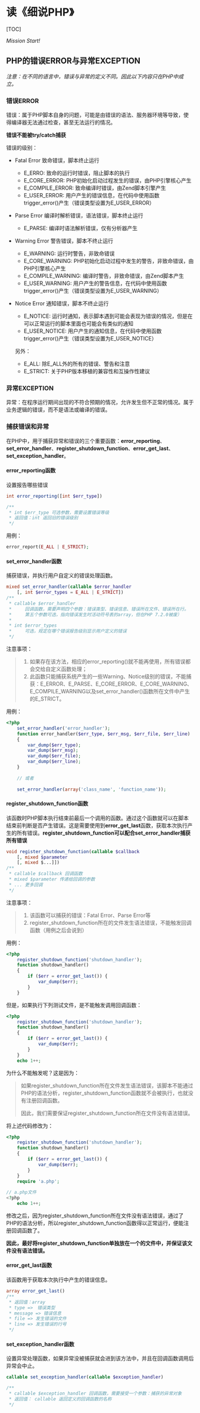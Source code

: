 # 读《细说PHP》

[TOC]

*Mission Start!*

## PHP的错误ERROR与异常EXCEPTION

*注意：在不同的语言中，错误与异常的定义不同。因此以下内容只在PHP中成立。*

### 错误ERROR

错误：属于PHP脚本自身的问题，可能是由错误的语法、服务器环境等导致，使得编译器无法通过检查，甚至无法运行的情况。    

**错误不能被try/catch捕获**    

错误的级别：

 * Fatal Error  致命错误，脚本终止运行
    * E_ERRO: 致命的运行时错误，阻止脚本的执行
    * E_CORE_ERROR: PHP初始化启动过程发生的错误，由PHP引擎核心产生
    * E_COMPILE_ERROR: 致命编译时错误，由Zend脚本引擎产生
    * E_USER_ERROR: 用户产生的错误信息，在代码中使用函数trigger_error()产生（错误类型设置为E_USER_ERROR）
 * Parse Error  编译时解析错误，语法错误，脚本终止运行
    * E_PARSE: 编译时语法解析错误，仅有分析器产生
 * Warning Error  警告错误，脚本不终止运行
    * E_WARNING: 运行时警告，非致命错误
    * E_CORE_WARNING: PHP初始化启动过程中发生的警告，非致命错误，由PHP引擎核心产生
    * E_COMPILE_WARNING: 编译时警告，非致命错误，由Zend脚本产生
    * E_USER_WARNING: 用户产生的警告信息，在代码中使用函数trigger_error()产生（错误类型设置为E_USER_WARNING）
 * Notice Error  通知错误，脚本不终止运行
    * E_NOTICE: 运行时通知，表示脚本遇到可能会表现为错误的情况，但是在可以正常运行的脚本里面也可能会有类似的通知
    * E_USER_NOTICE: 用户产生的通知信息，在代码中使用函数trigger_error()产生（错误类型设置为E_USER_NOTICE）

    另外：
    
    * E_ALL: 除E_ALL外的所有的错误、警告和注意
    * E_STRICT: 关于PHP版本移植的兼容性和互操作性建议

### 异常EXCEPTION

异常：在程序运行期间出现的不符合预期的情况，允许发生但不正常的情况。属于业务逻辑的错误，而不是语法或编译的错误。

### 捕获错误和异常

在PHP中，用于捕获异常和错误的三个重要函数：**error_reporting**、**set_error_handler**、**register_shutdown_function**、**error_get_last**、**set_exception_handler**。

#### error_reporting函数

设置报告哪些错误

```php
int error_reporting([int $err_type])

/**
 * int $err_type 可选参数，需要设置错误等级
 * 返回值：int 返回旧的错误级别
 */
```

用例：

```php
error_report(E_ALL | E_STRICT);
```

#### set_error_handler函数

捕获错误，并执行用户自定义的错误处理函数。

```php
mixed set_error_handler(callable $error_handler 
    [, int $error_types = E_ALL | E_STRICT])
/**
 * callable $error_handler
 *     回调函数，需要声明四个参数：错误类型、错误信息、错误所在文件、错误所在行。
 *     第五个参数可选，指向错误发生时活动符号表的array，但在PHP 7.2.0被废）
 *     
 * int $error_types
 *     可选，规定在哪个错误报告级别显示用户定义的错误
 */
```

注意事项：

> 1. 如果存在该方法，相应的error_reporting()就不能再使用，所有错误都会交给自定义函数处理；
> 2. 此函数只能捕获系统产生的一些Warning、Notice级别的错误，不能捕获：E_ERROR、E_PARSE、E_CORE_ERROR、E_CORE_WARNING、E_COMPILE_WARNING以及set_error_handler()函数所在文件中产生的E_STRICT。

用例：

```php
<?php
    set_error_handler('error_handler');
    function error_handler($err_type, $err_msg, $err_file, $err_line)
    {
        var_dump($err_type);
        var_dump($err_msg);
        var_dump($err_file);
        var_dump($err_line);
    }
    
    // 或者
    
    set_error_handler(array('class_name', 'function_name'));
```

#### register_shutdown_function函数

该函数时PHP脚本执行结束前最后一个调用的函数。通过这个函数就可以在脚本结束前判断是否产生错误。这是需要使用到**error_get_last**函数，获取本次执行产生的所有错误。**register_shutdown_function可以配合set_error_handler捕获所有错误**

```php
void register_shutdown_function(callable $callback
    [, mixed $parameter
    [, mixed $...]])
/**
 * callable $callback 回调函数
 * mixed $parameter 传递给回调的参数
 * ... 更多回调
 */
```

注意事项：

> 1. 该函数可以捕获的错误：Fatal Error、Parse Error等
> 2. register_shutdown_function所在的文件发生语法错误，不能触发回调函数（用例之后会说到）

用例：

```php
<?php
    register_shutdown_function('shutdown_handler');
    function shutdown_handler()
    {
        if ($err = error_get_last()) {
            var_dump($err);
        }
    }
```

但是，如果执行下列测试文件，是不能触发调用回调函数：

```php
<?php
    register_shutdown_function('shutdown_handler');
    function shutdown_handler()
    {
        if ($err = error_get_last()) {
            var_dump($err);
        }
    }
    echo 1++;
```

为什么不能触发呢？这是因为：

> 如果register_shutdown_function所在文件发生语法错误，该脚本不能通过PHP的语法分析，register_shutdown_function函数就不会被执行，也就没有注册回调函数。
> 
> 因此，我们需要保证register_shutdown_function所在文件没有语法错误。

将上述代码修改为：

```php
<?php
    register_shutdown_function('shutdown_handler');
    function shutdown_handler()
    {
        if ($err = error_get_last()) {
            var_dump($err);
        }
    }
    require 'a.php';
    
// a.php文件
<?php
    echo 1++;
```

修改之后，因为register_shutdown_function所在文件没有语法错误，通过了PHP的语法分析，所以register_shutdown_function函数得以正常运行，便能注册回调函数了。    

**因此，最好将register_shutdown_function单独放在一个的文件中，并保证该文件没有语法错误。**

#### error_get_last函数

该函数用于获取本次执行中产生的错误信息。

```php
array error_get_last()
/**
 * 返回值：array 
 * type =>　错误类型
 * message => 错误信息
 * file => 发生错误的文件
 * line => 发生错误的行号
 */
```

#### set_exception_handler函数

设置异常处理函数，如果异常没被捕获就会进到该方法中，并且在回调函数调用后异常会中止。

```php
callable set_exception_handler(callable $exception_handler)

/**
 * callable $exception_handler 回调函数，需要接受一个参数：捕获的异常对象
 * 返回值： callable 返回定义的回调函数的名称
 */
```

